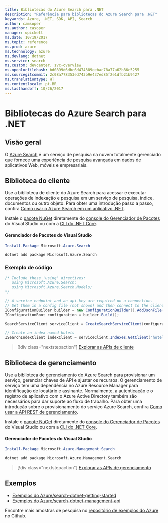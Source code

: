 ```yaml
---
title: Bibliotecas do Azure Search para .NET
description: "Referência para bibliotecas do Azure Search para .NET"
keywords: Azure, .NET, SDK, API, Search
author: camsoper
ms.author: casoper
manager: wpickett
ms.date: 10/19/2017
ms.topic: reference
ms.prod: azure
ms.technology: azure
ms.devlang: dotnet
ms.service: search
ms.custom: devcenter, svc-overview
ms.openlocfilehash: bd0899d6dbc6d474389eebac78a77a62b86c5255
ms.sourcegitcommit: 2c08a778353ed743b9e437ed85f2e1dfb21b9427
ms.translationtype: HT
ms.contentlocale: pt-BR
ms.lasthandoff: 10/26/2017
---
```

# <a name="azure-search-libraries-for-net"></a>Bibliotecas do Azure Search para .NET

## <a name="overview"></a>Visão geral

O [Azure Search](https://docs.microsoft.com/azure/search/search-what-is-azure-search) é um serviço de pesquisa na nuvem totalmente gerenciado que fornece uma experiência de pesquisa avançada em dados de aplicativos Web, móveis e empresariais.

## <a name="client-library"></a>Biblioteca do cliente

Use a biblioteca de cliente do Azure Search para acessar e executar operações de indexação e pesquisa em um serviço de pesquisa, índice, documentos ou outro objeto. Para obter uma introdução passo a passo, confira [Como usar o Azure Search em um aplicativo .NET](https://docs.microsoft.com/azure/search/search-howto-dotnet-sdk).

Instale o [pacote NuGet](https://www.nuget.org/packages/Microsoft.Azure.Search) diretamente do [console do Gerenciador de Pacotes][PackageManager] do Visual Studio ou com a [CLI do .NET Core][DotNetCLI].

#### <a name="visual-studio-package-manager"></a>Gerenciador de Pacotes do Visual Studio

```powershell
Install-Package Microsoft.Azure.Search
```

```bash
dotnet add package Microsoft.Azure.Search
```

### <a name="code-example"></a>Exemplo de código

```csharp
/* Include these 'using' directives:
   using Microsoft.Azure.Search;
   using Microsoft.Azure.Search.Models;
*/

// A service endpoint and an api-key are required on a connection.
// Set them in a config file (not shown) and then connect to the client.
IConfigurationBuilder builder = new ConfigurationBuilder().AddJsonFile("appsettings.json");
IConfigurationRoot configuration = builder.Build();

SearchServiceClient serviceClient = CreateSearchServiceClient(configuration);

// Create an index named hotels
ISearchIndexClient indexClient = serviceClient.Indexes.GetClient("hotels");

```

> [!div class="nextstepaction"]
> [Explorar as APIs de cliente](/dotnet/api/overview/azure/search/client)


## <a name="management-library"></a>Biblioteca de gerenciamento

Use a biblioteca de gerenciamento do Azure Search para provisionar um serviço, gerenciar chaves de API e ajustar os recursos. O gerenciamento de serviço tem uma dependência no Azure Resource Manager para identificação de locatário e assinante. Normalmente, a autenticação e o registro de aplicativo com o Azure Active Directory também são necessários para dar suporte ao fluxo de trabalho. Para obter uma introdução sobre o provisionamento do serviço Azure Search, confira [Como usar a API REST de gerenciamento](https://docs.microsoft.com/rest/api/searchmanagement/search-howto-management-rest-api).

Instale o [pacote NuGet](https://www.nuget.org/packages/Microsoft.Azure.Management.Search) diretamente do [console do Gerenciador de Pacotes][PackageManager] do Visual Studio ou com a [CLI do .NET Core][DotNetCLI].

#### <a name="visual-studio-package-manager"></a>Gerenciador de Pacotes do Visual Studio

```powershell
Install-Package Microsoft.Azure.Management.Search
```

```bash
dotnet add package Microsoft.Azure.Management.Search
```

> [!div class="nextstepaction"]
> [Explorar as APIs de gerenciamento](/dotnet/api/overview/azure/search/management)

## <a name="samples"></a>Exemplos

 + [Exemplos do Azure/search-dotnet-getting-started](https://github.com/Azure-Samples/search-dotnet-getting-started)
 + [Exemplos do Azure/search-dotnet-management-api](https://github.com/Azure-Samples/search-dotnet-management-api)

Encontre mais amostras de pesquisa no [repositório de exemplos do Azure](https://github.com/Azure-Samples/) no Github.

[PackageManager]: https://docs.microsoft.com/nuget/tools/package-manager-console
[DotNetCLI]: https://docs.microsoft.com/dotnet/core/tools/dotnet-add-package
